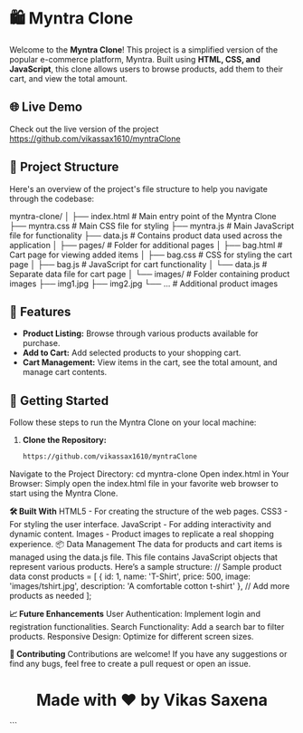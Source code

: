 # 🛍️ Myntra Clone

Welcome to the **Myntra Clone**! This project is a simplified version of the popular e-commerce platform, Myntra. Built using **HTML, CSS, and JavaScript**, this clone allows users to browse products, add them to their cart, and view the total amount. 

## 🌐 Live Demo

Check out the live version of the project https://github.com/vikassax1610/myntraClone

## 📂 Project Structure

Here's an overview of the project's file structure to help you navigate through the codebase:

myntra-clone/ │ ├── index.html # Main entry point of the Myntra Clone ├── myntra.css # Main CSS file for styling ├── myntra.js # Main JavaScript file for functionality ├── data.js # Contains product data used across the application │ ├── pages/ # Folder for additional pages │ ├── bag.html # Cart page for viewing added items │ ├── bag.css # CSS for styling the cart page │ ├── bag.js # JavaScript for cart functionality │ └── data.js # Separate data file for cart page │ └── images/ # Folder containing product images ├── img1.jpg ├── img2.jpg └── ... # Additional product images

## 🚀 Features

- **Product Listing:** Browse through various products available for purchase.
- **Add to Cart:** Add selected products to your shopping cart.
- **Cart Management:** View items in the cart, see the total amount, and manage cart contents.

## 📜 Getting Started

Follow these steps to run the Myntra Clone on your local machine:

1. **Clone the Repository:**
   ```bash
   https://github.com/vikassax1610/myntraClone
Navigate to the Project Directory:
cd myntra-clone
Open index.html in Your Browser: Simply open the index.html file in your favorite web browser to start using the Myntra Clone.

**🛠️ Built With**
HTML5 - For creating the structure of the web pages.
CSS3 - For styling the user interface.
JavaScript - For adding interactivity and dynamic content.
Images - Product images to replicate a real shopping experience.
📦 Data Management
The data for products and cart items is managed using the data.js file. This file contains JavaScript objects that represent various products. Here’s a sample structure:
// Sample product data
const products = [
    {
        id: 1,
        name: 'T-Shirt',
        price: 500,
        image: 'images/tshirt.jpg',
        description: 'A comfortable cotton t-shirt'
    },
    // Add more products as needed
];

**📈 Future Enhancements**
User Authentication: Implement login and registration functionalities.
Search Functionality: Add a search bar to filter products.
Responsive Design: Optimize for different screen sizes.

**🤝 Contributing**
Contributions are welcome! If you have any suggestions or find any bugs, feel free to create a pull request or open an issue.

<h1 align="center">Made with ❤️ by Vikas Saxena</h1> ```
